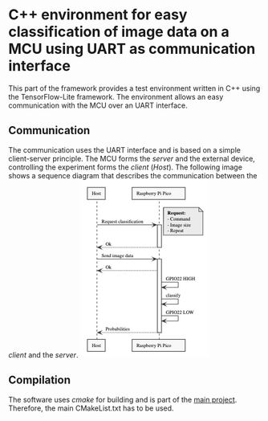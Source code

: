 # C++ environment for easy classification of image data on a MCU using UART as communication interface
This part of the framework provides a test environment written in C++ using the TensorFlow-Lite framework. The environment allows an easy communication with the MCU over an UART interface.

## Communication
The communication uses the UART interface and is based on a simple client-server principle. The MCU forms the _server_ and the external device, controlling the experiment forms the _client_ (_Host_).
The following image shows a sequence diagram that describes the communication between the _client_ and the _server_.
<img src="img/communication.png">

## Compilation
The software uses _cmake_ for building and is part of the [main project](https://github.com/widmannthomas/convolutional_neural_network_energy_improvement). Therefore, the main CMakeList.txt has to be used.